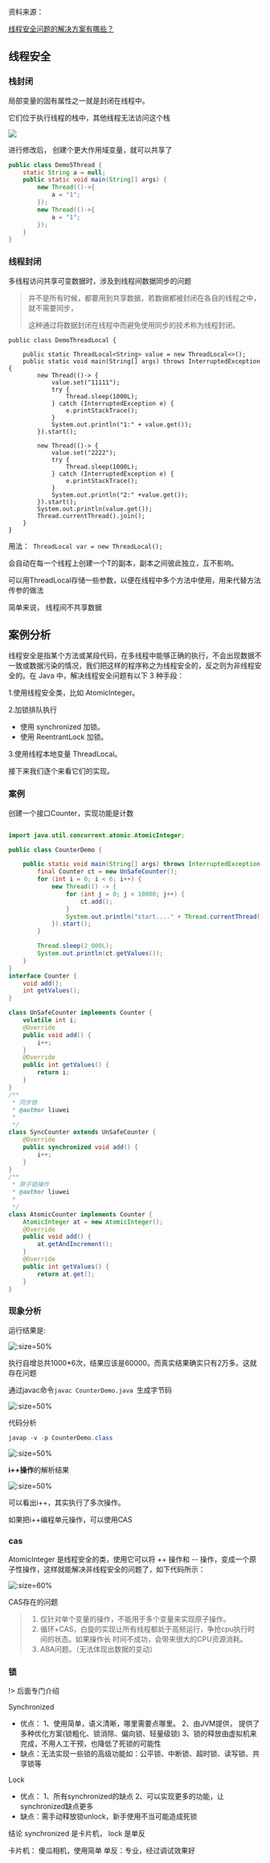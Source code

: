 资料来源：

[线程安全问题的解决方案有哪些？](https://www.toutiao.com/article/7083486131035439648/?log_from=4c86ac765363_1650863495154)

## 线程安全

### 栈封闭

局部变量的固有属性之一就是封闭在线程中。

它们位于执行线程的栈中，其他线程无法访问这个栈

![](large/e6c9d24ely1h1lt74sh1xj20br07uwer.jpg)

进行修改后， 创建个更大作用域变量，就可以共享了

~~~~java
public class Demo5Thread {
    static String a = null;
    public static void main(String[] args) {
        new Thread(()->{
            a = "1";
        });
        new Thread(()->{
            a = "1";
        });
    }
}
~~~~

### 线程封闭

多线程访问共享可变数据时，涉及到线程间数据同步的问题

> 并不是所有时候，都要用到共享数据，若数据都被封闭在各自的线程之中，就不需要同步，
>
> 这种通过将数据封闭在线程中而避免使用同步的技术称为线程封闭。 

```
public class DemoThreadLocal {

    public static ThreadLocal<String> value = new ThreadLocal<>();
    public static void main(String[] args) throws InterruptedException {
        new Thread(()-> {
            value.set("11111");
            try {
                Thread.sleep(1000L);
            } catch (InterruptedException e) {
                e.printStackTrace();
            }
            System.out.println("1:" + value.get());
        }).start();

        new Thread(()-> {
            value.set("2222");
            try {
                Thread.sleep(1000L);
            } catch (InterruptedException e) {
                e.printStackTrace();
            }
            System.out.println("2:" +value.get());
        }).start();
        System.out.println(value.get());
        Thread.currentThread().join();
    }
}
```

用法：` ThreadLocal var = new ThreadLocal();`

会自动在每一个线程上创建一个T的副本，副本之间彼此独立，互不影响。

可以用ThreadLocal存储一些参数，以便在线程中多个方法中使用，用来代替方法传参的做法

简单来说， 线程间不共享数据

## 案例分析

线程安全是指某个方法或某段代码，在多线程中能够正确的执行，不会出现数据不一致或数据污染的情况，我们把这样的程序称之为线程安全的，反之则为非线程安全的。在 Java 中，解决线程安全问题有以下 3 种手段：

1.使用线程安全类，比如 AtomicInteger。

2.加锁排队执行

- 使用 synchronized 加锁。
- 使用 ReentrantLock 加锁。

3.使用线程本地变量 ThreadLocal。

接下来我们逐个来看它们的实现。

### 案例

创建一个接口Counter，实现功能是计数

```java

import java.util.concurrent.atomic.AtomicInteger;

public class CounterDemo {

    public static void main(String[] args) throws InterruptedException {
        final Counter ct = new UnSafeCounter();
        for (int i = 0; i < 6; i++) {
            new Thread(() -> {
                for (int j = 0; j < 10000; j++) {
                    ct.add();
                }
                System.out.println("start...." + Thread.currentThread().getName());
            }).start();
        }

        Thread.sleep(2_000L);
        System.out.println(ct.getValues());
    }
}
interface Counter {
    void add();
    int getValues();
}

class UnSafeCounter implements Counter {
    volatile int i;
    @Override
    public void add() {
        i++;
    }
    @Override
    public int getValues() {
        return i;
    }
}
/**
 * 同步锁
 * @author liuwei
 *
 */
class SyncCounter extends UnSafeCounter {
    @Override
    public synchronized void add() {
        i++;
    }
}
/**
 * 原子锁操作
 * @author liuwei
 *
 */
class AtomicCounter implements Counter {
    AtomicInteger at = new AtomicInteger();
    @Override
    public void add() {
        at.getAndIncrement();
    }
    @Override
    public int getValues() {
        return at.get();
    }
}
```

### 现象分析

运行结果是:

![](large/e6c9d24ely1h1lsynre0jj20zu0a6aau.jpg ':size=50%')

执行自增总共1000*6次，结果应该是60000。而真实结果确实只有2万多。这就存在问题

通过javac命令`javac CounterDemo.java `生成字节码

![](large/e6c9d24ely1h1lsptoah3j20qa04amxv.jpg ':size=50%')

代码分析

~~~~powershell
javap -v -p CounterDemo.class
~~~~

![](large/e6c9d24ely1h1lsx6v0y0j20w009s0uo.jpg ':size=50%')

**i++操作**的解析结果

![](large/e6c9d24ely1h1lsmuzyp4j20wi0kmq4s.jpg ':size=50%')

可以看出i++，其实执行了多次操作。

如果把i++编程单元操作，可以使用CAS

### cas

AtomicInteger 是线程安全的类，使用它可以将 ++ 操作和 -- 操作，变成一个原子性操作，这样就能解决非线程安全的问题了，如下代码所示：

![](large/e6c9d24ely1h1lt0xxlw9j20n70cp0vb.jpg ':size=60%')

CAS存在的问题

>1. 仅针对单个变量的操作，不能用于多个变量来实现原子操作。
>2. 循环+CAS，白旋的实现让所有线程都处于高频运行，争抢cpu执行时间的状态。如果操作长
>  时间不成功，会带来很大的CPU资源消耗。
>3. ABA问题。（无法体现出数据的变动）

### 锁

!> 后面专门介绍

Synchronized

- 优点： 1、使用简单，语义清晰，哪里需要点哪里。
  2、由JVM提供， 提供了多种优化方案(锁粗化、锁消除、偏向锁、轻量级锁)
  3、锁的释放由虚拟机来完成，不用人工干预，也降低了死锁的可能性
- 缺点：无法实现一些锁的高级功能如：公平锁、中断锁、超时锁、读写锁、共享锁等

Lock
- 优点： 1、所有synchronized的缺点 2、可以实现更多的功能，让synchronized缺点更多
- 缺点：需手动释放锁unlock，新手使用不当可能造成死锁

结论 synchronized 是卡片机， lock 是单反

卡片机： 傻瓜相机，使用简单
单反：专业，经过调试效果好